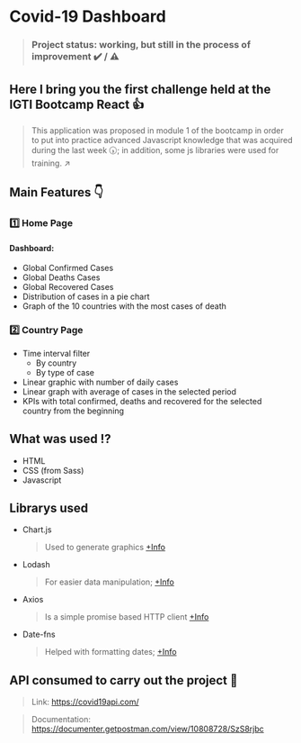 # Covid-19 Dashboard

> ### Project status: working, but still in the process of improvement :heavy_check_mark: / :warning:

## Here I bring you the first challenge held at the IGTI Bootcamp React :+1:

> This application was proposed in module 1 of the bootcamp in order to put into practice advanced Javascript knowledge that was acquired during the last week :clock530:; in addition, some js libraries were used for training. :arrow_upper_right:

## Main Features :point_down:

### :one: Home Page

#### Dashboard:

- Global Confirmed Cases
- Global Deaths Cases
- Global Recovered Cases
- Distribution of cases in a pie chart
- Graph of the 10 countries with the most cases of death

### :two: Country Page

- Time interval filter
  - By country
  - By type of case
- Linear graphic with number of daily cases
- Linear graph with average of cases in the selected period
- KPIs with total confirmed, deaths and recovered for the selected country from the beginning

## What was used :interrobang:

- HTML
- CSS (from Sass)
- Javascript

## Librarys used

- Chart.js
  > Used to generate graphics [+Info](https://www.chartjs.org/)
- Lodash
  > For easier data manipulation; [+Info](https://lodash.com/)
- Axios
  > Is a simple promise based HTTP client [+Info](https://github.com/axios/axios)
- Date-fns
  > Helped with formatting dates; [+Info](https://date-fns.org/)

## API consumed to carry out the project :key:

> Link: https://covid19api.com/

> Documentation: https://documenter.getpostman.com/view/10808728/SzS8rjbc
